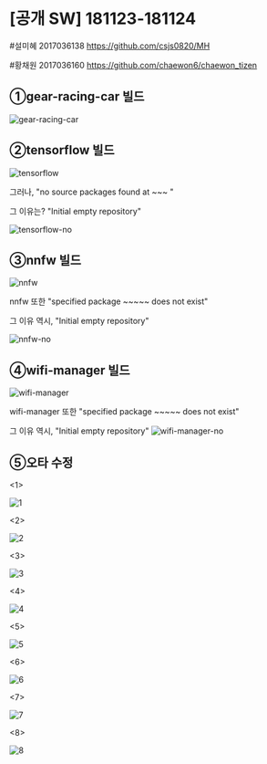 [공개 SW] 181123-181124 
=================

#설미혜 2017036138 https://github.com/csjs0820/MH

#황채원 2017036160 https://github.com/chaewon6/chaewon_tizen





①gear-racing-car 빌드
--------------------

![gear-racing-car](https://user-images.githubusercontent.com/45282364/49211483-0291f800-f403-11e8-812e-3958d98afa6e.png)









②tensorflow 빌드
--------------

![tensorflow](https://user-images.githubusercontent.com/45282364/49210338-3586bc80-f400-11e8-91d4-ecd7b85e44bf.png)

 그러나, "no source packages found at ~~~ "
 
 그 이유는? "Initial empty repository"
 
 
![tensorflow-no](https://user-images.githubusercontent.com/45282364/49210497-8f878200-f400-11e8-8667-4c55f7a943bc.png)










 ③nnfw 빌드
 ----------
![nnfw](https://user-images.githubusercontent.com/45282364/49210954-ba260a80-f401-11e8-9394-f0d17164fa98.png)


nnfw 또한 "specified package ~~~~~ does not exist"

그 이유 역시, "Initial empty repository"


![nnfw-no](https://user-images.githubusercontent.com/45282364/49211066-0d985880-f402-11e8-85a5-54fa41bb8af3.png)








④wifi-manager 빌드
-----------

![wifi-manager](https://user-images.githubusercontent.com/45282364/49211211-636d0080-f402-11e8-8048-6cfdba9f5359.png)


wifi-manager 또한 "specified package ~~~~~ does not exist"

그 이유 역시, "Initial empty repository"
![wifi-manager-no](https://user-images.githubusercontent.com/45282364/49211319-a7f89c00-f402-11e8-9727-9185bff1d343.png)






⑤오타 수정
----------
<1>


![1](https://user-images.githubusercontent.com/45282364/49278591-9974b800-f4c8-11e8-9a6b-6e554c6b6484.png)


<2>


![2](https://user-images.githubusercontent.com/45282364/49278592-9974b800-f4c8-11e8-968d-a8350824e63f.png)


<3>


![3](https://user-images.githubusercontent.com/45282364/49278593-9a0d4e80-f4c8-11e8-9914-900a30f19b27.png)


<4>


![4](https://user-images.githubusercontent.com/45282364/49278594-9a0d4e80-f4c8-11e8-9344-dd4289c5bb2d.png)


<5>


![5](https://user-images.githubusercontent.com/45282364/49278595-9a0d4e80-f4c8-11e8-8952-84e410201187.png)


<6>


![6](https://user-images.githubusercontent.com/45282364/49283382-f1192080-f4d4-11e8-97c8-2cc3fd21710b.png)


<7>


![7](https://user-images.githubusercontent.com/45282364/49283383-f1192080-f4d4-11e8-888d-f9d54545cc0c.png)


<8>


![8](https://user-images.githubusercontent.com/45282364/49284214-3c343300-f4d7-11e8-9aaa-ba291dd8940e.png)



